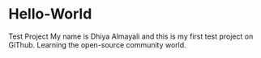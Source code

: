 # Hello-World
Test Project
My name is Dhiya Almayali and this is my first test project on GiThub. Learning the open-source community world.
